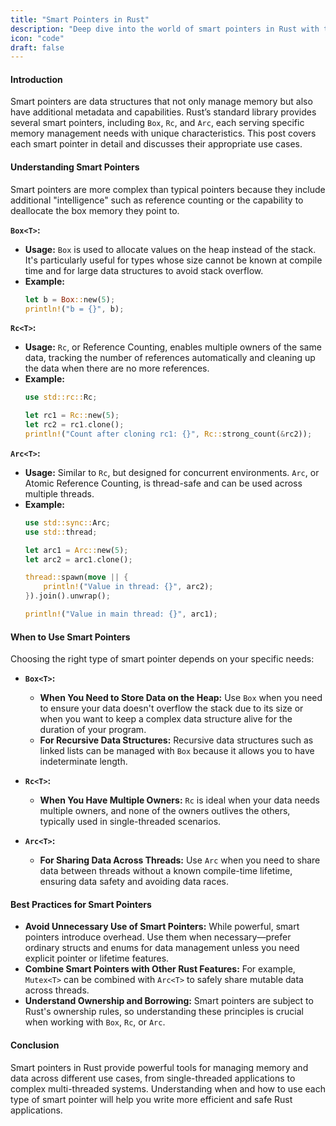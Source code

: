 ```yaml
---
title: "Smart Pointers in Rust"
description: "Deep dive into the world of smart pointers in Rust with this comprehensive guide on `Box`, `Rc`, and `Arc`. Learn how to effectively utilize these tools to manage memory in complex applications, including technical explanations, practical examples, and best practices for when to use each type of smart pointer."
icon: "code"
draft: false
---
```

#### Introduction

Smart pointers are data structures that not only manage memory but also have additional metadata and capabilities. Rust’s standard library provides several smart pointers, including `Box`, `Rc`, and `Arc`, each serving specific memory management needs with unique characteristics. This post covers each smart pointer in detail and discusses their appropriate use cases.

#### Understanding Smart Pointers

Smart pointers are more complex than typical pointers because they include additional "intelligence" such as reference counting or the capability to deallocate the box memory they point to.

**`Box<T>`:**
- **Usage:** `Box` is used to allocate values on the heap instead of the stack. It's particularly useful for types whose size cannot be known at compile time and for large data structures to avoid stack overflow.
- **Example:**
  ```rust
  let b = Box::new(5);
  println!("b = {}", b);
  ```

**`Rc<T>`:**
- **Usage:** `Rc`, or Reference Counting, enables multiple owners of the same data, tracking the number of references automatically and cleaning up the data when there are no more references.
- **Example:**
  ```rust
  use std::rc::Rc;

  let rc1 = Rc::new(5);
  let rc2 = rc1.clone();
  println!("Count after cloning rc1: {}", Rc::strong_count(&rc2));
  ```

**`Arc<T>`:**
- **Usage:** Similar to `Rc`, but designed for concurrent environments. `Arc`, or Atomic Reference Counting, is thread-safe and can be used across multiple threads.
- **Example:**
  ```rust
  use std::sync::Arc;
  use std::thread;

  let arc1 = Arc::new(5);
  let arc2 = arc1.clone();

  thread::spawn(move || {
      println!("Value in thread: {}", arc2);
  }).join().unwrap();

  println!("Value in main thread: {}", arc1);
  ```

#### When to Use Smart Pointers

Choosing the right type of smart pointer depends on your specific needs:

- **`Box<T>`:**
  - **When You Need to Store Data on the Heap:** Use `Box` when you need to ensure your data doesn't overflow the stack due to its size or when you want to keep a complex data structure alive for the duration of your program.
  - **For Recursive Data Structures:** Recursive data structures such as linked lists can be managed with `Box` because it allows you to have indeterminate length.

- **`Rc<T>`:**
  - **When You Have Multiple Owners:** `Rc` is ideal when your data needs multiple owners, and none of the owners outlives the others, typically used in single-threaded scenarios.

- **`Arc<T>`:**
  - **For Sharing Data Across Threads:** Use `Arc` when you need to share data between threads without a known compile-time lifetime, ensuring data safety and avoiding data races.

#### Best Practices for Smart Pointers

- **Avoid Unnecessary Use of Smart Pointers:** While powerful, smart pointers introduce overhead. Use them when necessary—prefer ordinary structs and enums for data management unless you need explicit pointer or lifetime features.
- **Combine Smart Pointers with Other Rust Features:** For example, `Mutex<T>` can be combined with `Arc<T>` to safely share mutable data across threads.
- **Understand Ownership and Borrowing:** Smart pointers are subject to Rust's ownership rules, so understanding these principles is crucial when working with `Box`, `Rc`, or `Arc`.

#### Conclusion

Smart pointers in Rust provide powerful tools for managing memory and data across different use cases, from single-threaded applications to complex multi-threaded systems. Understanding when and how to use each type of smart pointer will help you write more efficient and safe Rust applications.